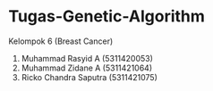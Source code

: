 # Tugas-Genetic-Algorithm

Kelompok 6 (Breast Cancer)

1. Muhammad Rasyid A (5311420053)
2. Muhammad Zidane A (5311421064)
3. Ricko Chandra Saputra (5311421075)
